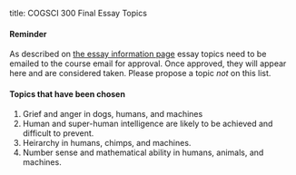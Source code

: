 title: COGSCI 300 Final Essay Topics

#### Reminder

As described on [the essay information page](cogsci-300-essay-information.html) essay topics need to be emailed to the course email for approval. Once approved, they will appear here and are considered taken.  Please propose a topic *not* on this list.

#### Topics that have been chosen

1. Grief and anger in dogs, humans, and machines
2. Human and super-human intelligence are likely to be achieved and difficult to prevent.
3. Heirarchy in humans, chimps, and machines.
4. Number sense and mathematical ability in humans, animals, and machines.
